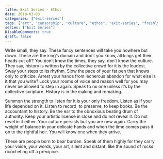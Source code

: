 ```yaml
---
title: Exit Series - Ethos
date: 2018-03-03
categories: ["exit-series"]
tags: ["art", "censorship", "culture", "ethos", "exit-series", "freshly-pressed", "history", "monologue", "series-writing", "suppression", "tyranny", "writing"]
series: ["Exit Series"]
DisableComments: true
draft: false
---
```


Write small, they say. These fancy sentences will take you nowhere but down. These are the king’s domain and don’t you know, all kings get their heads cut off? You don’t know the times, they say, don’t know the culture. They say, history is written by the collective crowd for it is the loudest. Sway your steps to its rhythm. Slow the pace of your fat pen that knows only to criticize. Arrest your hands from lecherous abandon for what else is it that you write? Lock your rooms of voice and reason well for you may never be allowed to step in again. Speak to no one unless it’s by the collective scripture. History is in the making and remaking.

Summon the strength to listen for it is your only freedom. Listen as if your life depended on it. Listen to record, to preserve, to keep books. Be the accountant to history. Be the ear to the obnoxious beating drum of authority. Keep your artistic license in close and do not reveal it. Do not revel in it either. Your culture persists but you are new again. Carry the weight of balance in your delicate hands and when the time comes pass it on to the rightful heir. You will know one when they arrive.

These are people born to bear burden. Speak of them highly for they carry your voice, your words, your art, silent and distant, like the sound of rocks ricocheting off a precipice.

<br>
